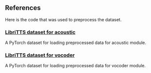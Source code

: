 ## References

Here is the code that was used to preprocess the dataset.

### [LibriTTS dataset for acoustic](libritts_dataset_acoustic.md)

A PyTorch dataset for loading preprocessed data for acoustic module.

### [LibriTTS dataset for vocoder](libritts_dataset_vocoder.md)

A PyTorch dataset for loading preprocessed data for vocoder module.
